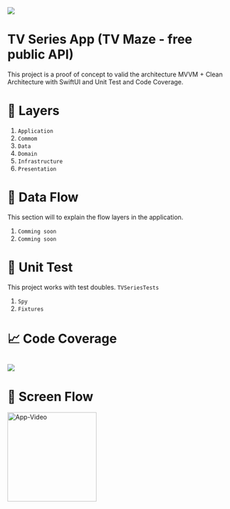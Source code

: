 ![](./assets/image1.png)

# TV Series App (TV Maze - free public API)

This project is a proof of concept to valid the architecture MVVM + Clean Architecture with SwiftUI and Unit Test and Code Coverage.

# 📁 Layers
1. `Application`
2. `Commom` 
3. `Data` 
4. `Domain` 
5. `Infrastructure` 
6. `Presentation` 

# 🎯 Data Flow
This section will to explain the flow layers in the application.
1. `Comming soon`
2. `Comming soon` 


# 🎯 Unit Test
This project works with test doubles. `TVSeriesTests`
1. `Spy`
2. `Fixtures` 

# 📈 Code Coverage
![](https://github.com/dbgarcia/tv_series_app/blob/7924b9fe44de529c7d983c1b3fb10e88ad375278/assets/CodeCoverage.png?raw=true)
---


# 📱 Screen Flow
 <img src="https://github.com/dbgarcia/tv_series_app/blob/master/assets/app_video.gif"  alt="App-Video"  width="200">
